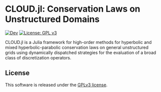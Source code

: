 # CLOUD.jl: Conservation Laws on Unstructured Domains

[![Dev](https://img.shields.io/badge/docs-dev-blue.svg)](https://tjbmontoya.com/CLOUD.jl/dev/) [![License: GPL v3](https://img.shields.io/badge/License-GPLv3-blue.svg)](https://www.gnu.org/licenses/gpl-3.0)

CLOUD.jl is a Julia framework for high-order methods for hyperbolic and mixed hyperbolic-parabolic conservation laws on general unstructured grids using dynamically dispatched strategies for the evaluation of a broad class of discretization operators. 
## License

This software is released under the [GPLv3 license](https://www.gnu.org/licenses/gpl-3.0.en.html).
